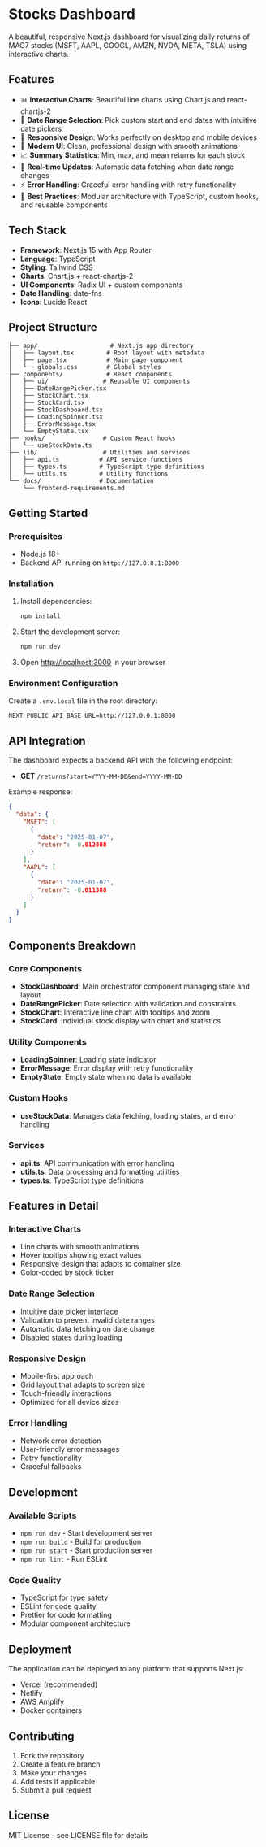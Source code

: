 # Stocks Dashboard

A beautiful, responsive Next.js dashboard for visualizing daily returns of MAG7 stocks (MSFT, AAPL, GOOGL, AMZN, NVDA, META, TSLA) using interactive charts.

## Features

- 📊 **Interactive Charts**: Beautiful line charts using Chart.js and react-chartjs-2
- 📅 **Date Range Selection**: Pick custom start and end dates with intuitive date pickers
- 📱 **Responsive Design**: Works perfectly on desktop and mobile devices
- 🎨 **Modern UI**: Clean, professional design with smooth animations
- 📈 **Summary Statistics**: Min, max, and mean returns for each stock
- 🔄 **Real-time Updates**: Automatic data fetching when date range changes
- ⚡ **Error Handling**: Graceful error handling with retry functionality
- 🎯 **Best Practices**: Modular architecture with TypeScript, custom hooks, and reusable components

## Tech Stack

- **Framework**: Next.js 15 with App Router
- **Language**: TypeScript
- **Styling**: Tailwind CSS
- **Charts**: Chart.js + react-chartjs-2
- **UI Components**: Radix UI + custom components
- **Date Handling**: date-fns
- **Icons**: Lucide React

## Project Structure

```
├── app/                    # Next.js app directory
│   ├── layout.tsx         # Root layout with metadata
│   ├── page.tsx           # Main page component
│   └── globals.css        # Global styles
├── components/            # React components
│   ├── ui/               # Reusable UI components
│   ├── DateRangePicker.tsx
│   ├── StockChart.tsx
│   ├── StockCard.tsx
│   ├── StockDashboard.tsx
│   ├── LoadingSpinner.tsx
│   ├── ErrorMessage.tsx
│   └── EmptyState.tsx
├── hooks/                # Custom React hooks
│   └── useStockData.ts
├── lib/                  # Utilities and services
│   ├── api.ts           # API service functions
│   ├── types.ts         # TypeScript type definitions
│   └── utils.ts         # Utility functions
└── docs/                # Documentation
    └── frontend-requirements.md
```

## Getting Started

### Prerequisites

- Node.js 18+
- Backend API running on `http://127.0.0.1:8000`

### Installation

1. Install dependencies:

   ```bash
   npm install
   ```

2. Start the development server:

   ```bash
   npm run dev
   ```

3. Open [http://localhost:3000](http://localhost:3000) in your browser

### Environment Configuration

Create a `.env.local` file in the root directory:

```env
NEXT_PUBLIC_API_BASE_URL=http://127.0.0.1:8000
```

## API Integration

The dashboard expects a backend API with the following endpoint:

- **GET** `/returns?start=YYYY-MM-DD&end=YYYY-MM-DD`

Example response:

```json
{
  "data": {
    "MSFT": [
      {
        "date": "2025-01-07",
        "return": -0.012808
      }
    ],
    "AAPL": [
      {
        "date": "2025-01-07",
        "return": -0.011388
      }
    ]
  }
}
```

## Components Breakdown

### Core Components

- **StockDashboard**: Main orchestrator component managing state and layout
- **DateRangePicker**: Date selection with validation and constraints
- **StockChart**: Interactive line chart with tooltips and zoom
- **StockCard**: Individual stock display with chart and statistics

### Utility Components

- **LoadingSpinner**: Loading state indicator
- **ErrorMessage**: Error display with retry functionality
- **EmptyState**: Empty state when no data is available

### Custom Hooks

- **useStockData**: Manages data fetching, loading states, and error handling

### Services

- **api.ts**: API communication with error handling
- **utils.ts**: Data processing and formatting utilities
- **types.ts**: TypeScript type definitions

## Features in Detail

### Interactive Charts

- Line charts with smooth animations
- Hover tooltips showing exact values
- Responsive design that adapts to container size
- Color-coded by stock ticker

### Date Range Selection

- Intuitive date picker interface
- Validation to prevent invalid date ranges
- Automatic data fetching on date change
- Disabled states during loading

### Responsive Design

- Mobile-first approach
- Grid layout that adapts to screen size
- Touch-friendly interactions
- Optimized for all device sizes

### Error Handling

- Network error detection
- User-friendly error messages
- Retry functionality
- Graceful fallbacks

## Development

### Available Scripts

- `npm run dev` - Start development server
- `npm run build` - Build for production
- `npm run start` - Start production server
- `npm run lint` - Run ESLint

### Code Quality

- TypeScript for type safety
- ESLint for code quality
- Prettier for code formatting
- Modular component architecture

## Deployment

The application can be deployed to any platform that supports Next.js:

- Vercel (recommended)
- Netlify
- AWS Amplify
- Docker containers

## Contributing

1. Fork the repository
2. Create a feature branch
3. Make your changes
4. Add tests if applicable
5. Submit a pull request

## License

MIT License - see LICENSE file for details
